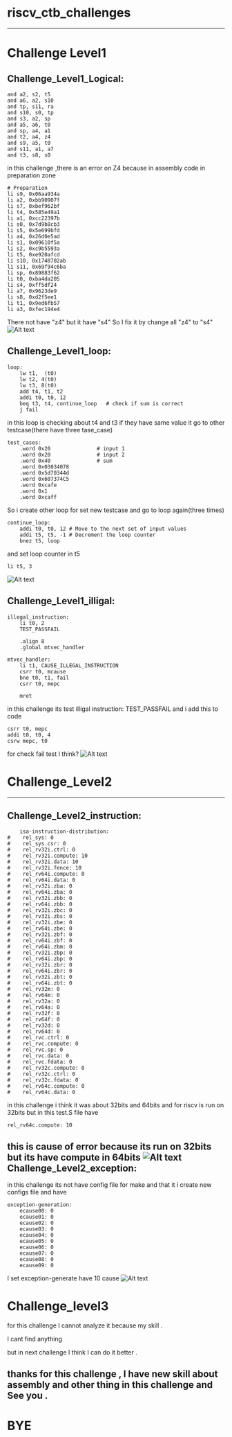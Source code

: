 # riscv_ctb_challenges
-----------
# Challenge Level1
Challenge_Level1_Logical:
-----------------------------------------------------
    and a2, s2, t5
	and a6, a2, s10
	and tp, s11, ra
	and s10, s0, tp
	and s3, a2, sp
	and a5, a6, t0
	and sp, a4, a1
	and t2, a4, z4
	and s9, a5, t0
	and s11, a1, a7
	and t3, s8, s0
in this challenge ,there is an error on Z4 because in assembly code in preparation zone
    
	# Preparation
	li s9, 0x06aa934a
	li a2, 0xbb90907f
	li s7, 0xbef962bf
	li t4, 0x585e49a1
	li a1, 0xcc22397b
	li s0, 0x7d9b8cb3
	li s5, 0x5e699bfd
	li a4, 0x26d0e5ad
	li s1, 0x09610f5a
	li s2, 0xc9b5593a
	li t5, 0xe920afcd
	li s10, 0x1748702ab
	li s11, 0x69f94c6ba
	li sp, 0x89883f62
	li t0, 0xba4da205
	li s4, 0xff5df24
	li a7, 0x9623de9
	li s8, 0xd2f5ee1
	li t1, 0x9ed6fb57
	li a3, 0xfec194e4

There not have "z4" but it have "s4" So I fix it by change all "z4" to "s4"
![Alt text](image.png)

Challenge_Level1_loop:
---------------------------------------
    loop:
	    lw t1,  (t0)
        lw t2, 4(t0)
        lw t3, 8(t0)
        add t4, t1, t2
        addi t0, t0, 12
        beq t3, t4, continue_loop   # check if sum is correct
        j fail
in this loop is checking about t4 and t3 if they have same value it go to other testcase(there have three tase_case)

    test_cases:
        .word 0x20               # input 1
        .word 0x20               # input 2
        .word 0x40               # sum
        .word 0x03034078
        .word 0x5d70344d
        .word 0x607374C5
        .word 0xcafe
        .word 0x1
        .word 0xcaff

So i create other loop for set new testcase and go to loop again(three times)   

    continue_loop:
        addi t0, t0, 12 # Move to the next set of input values
        addi t5, t5, -1 # Decrement the loop counter
        bnez t5, loop  

and set loop counter in t5 

    li t5, 3

  ![Alt text](image-2.png)

Challenge_Level1_illigal:
---------- 
    illegal_instruction:
        li t0, 2
        TEST_PASSFAIL

        .align 8
        .global mtvec_handler

    mtvec_handler:
        li t1, CAUSE_ILLEGAL_INSTRUCTION
        csrr t0, mcause
        bne t0, t1, fail
        csrr t0, mepc

        mret

in this challenge its test illigal instruction:
TEST_PASSFAIL and i add this to code

    csrr t0, mepc
    addi t0, t0, 4
    csrw mepc, t0

for check fail test I think?
![Alt text](image-3.png)
# Challenge_Level2
------
 Challenge_Level2_instruction:
 ---------
        isa-instruction-distribution:
    #    rel_sys: 0
    #    rel_sys.csr: 0
    #    rel_rv32i.ctrl: 0
    #    rel_rv32i.compute: 10
    #    rel_rv32i.data: 10
    #    rel_rv32i.fence: 10
    #    rel_rv64i.compute: 0
    #    rel_rv64i.data: 0
    #    rel_rv32i.zba: 0
    #    rel_rv64i.zba: 0
    #    rel_rv32i.zbb: 0
    #    rel_rv64i.zbb: 0
    #    rel_rv32i.zbc: 0
    #    rel_rv32i.zbs: 0
    #    rel_rv32i.zbe: 0
    #    rel_rv64i.zbe: 0
    #    rel_rv32i.zbf: 0
    #    rel_rv64i.zbf: 0
    #    rel_rv64i.zbm: 0
    #    rel_rv32i.zbp: 0
    #    rel_rv64i.zbp: 0
    #    rel_rv32i.zbr: 0
    #    rel_rv64i.zbr: 0
    #    rel_rv32i.zbt: 0
    #    rel_rv64i.zbt: 0
    #    rel_rv32m: 0
    #    rel_rv64m: 0
    #    rel_rv32a: 0
    #    rel_rv64a: 0
    #    rel_rv32f: 0
    #    rel_rv64f: 0
    #    rel_rv32d: 0
    #    rel_rv64d: 0
    #    rel_rvc.ctrl: 0
    #    rel_rvc.compute: 0
    #    rel_rvc.sp: 0
    #    rel_rvc.data: 0
    #    rel_rvc.fdata: 0
    #    rel_rv32c.compute: 0
    #    rel_rv32c.ctrl: 0
    #    rel_rv32c.fdata: 0
    #    rel_rv64c.compute: 0
    #    rel_rv64c.data: 0
in this challenge i think it was about 32bits and 64bits and for riscv is run on 32bits but in this test.S file have 

    rel_rv64c.compute: 10 
this is cause of error because its run on 32bits but its have compute in 64bits
![Alt text](image-4.png)
Challenge_Level2_exception:
--------
in this challenge its not have config file for make and that it  i create new configs file and have 

    exception-generation:
        ecause00: 0
        ecause01: 0
        ecause02: 0
        ecause03: 0
        ecause04: 0
        ecause05: 0
        ecause06: 0
        ecause07: 0
        ecause08: 0
        ecause09: 0
I set exception-generate have 10 cause
![Alt text](image-5.png)
# Challenge_level3 

for this challenge I cannot analyze it because my skill .

I cant find anything 

but in next challenge I think I can do it better .

thanks for this challenge , I have new skill about assembly and other thing in this challenge 
and See you .
--
# BYE